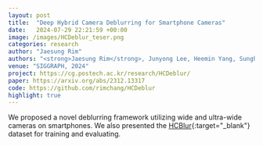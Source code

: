 ```yaml
---
layout: post
title:  "Deep Hybrid Camera Deblurring for Smartphone Cameras"
date:   2024-07-29 22:21:59 +00:00
image: /images/HCDeblur_teser.png
categories: research
author: "Jaesung Rim"
authors: "<strong>Jaesung Rim</strong>, Junyong Lee, Heemin Yang, Sunghyun Cho"
venue: "SIGGRAPH, 2024"
project: https://cg.postech.ac.kr/research/HCDeblur/
paper: https://arxiv.org/abs/2312.13317
code: https://github.com/rimchang/HCDeblur
highlight: true
---
```


We proposed a novel deblurring framework utilizing wide and ultra-wide cameras on smartphones. We also presented the [HCBlur](https://cg.postech.ac.kr/research/HCDeblur/#download){:target="_blank"} dataset for training and evaluating.
